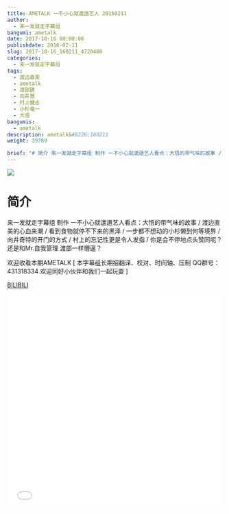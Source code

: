 ```yaml
---
title: AMETALK 一不小心就邋遢艺人 20160211
author: 
  - 来一发就走字幕组
bangumi: ametalk
date: 2017-10-16 00:00:00
publishdate: 2016-02-11
slug: 2017-10-16_160211_4720400
categories: 
  - 来一发就走字幕组
tags: 
  - 渡边直美
  - ametalk
  - 渡部建
  - 向井慧
  - 村上健志
  - 小杉竜一
  - 大悟
bangumis: 
  - ametalk
description: ametalk&#8226;160211
weight: 39789

brief: "# 简介 来一发就走字幕组 制作 一不小心就邋遢艺人看点：大悟的带气味的故事 / 渡边直美的心血来潮 / 看到食物就停不下来的黑泽 / 一步都不想动的小杉懒到何等境界 / 向井奇特的开门的方式 / 村上的忘记性更是令人发指 / 你是会不停地点头赞同呢？ 还是和Mr.自我管理 渡部一样懵逼？ 欢迎收看本期AMETALK"
---
```


![](https://i.imgur.com/VUqjyQd.jpg)

# 简介  
来一发就走字幕组 制作 一不小心就邋遢艺人看点：大悟的带气味的故事 / 渡边直美的心血来潮 / 看到食物就停不下来的黑泽 / 一步都不想动的小杉懒到何等境界 / 向井奇特的开门的方式 / 村上的忘记性更是令人发指 / 你是会不停地点头赞同呢？ 还是和Mr.自我管理 渡部一样懵逼？	


欢迎收看本期AMETALK [ 本字幕组长期招翻译、校对、时间轴、压制   QQ群号：431318334 欢迎同好小伙伴和我们一起玩耍 ]




  [BILIBILI](https://www.bilibili.com/video/av4720400/)


<div class="vcontainer">  <iframe class='video' src="//www.bilibili.com/blackboard/player.html?aid=4720400" width="100%" height="500" frameborder="0" allowfullscreen="allowfullscreen"></iframe></div>
